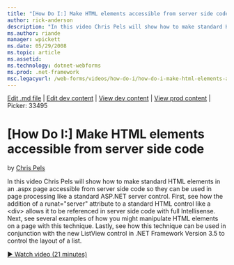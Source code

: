 ```yaml
---
title: "[How Do I:] Make HTML elements accessible from server side code | Microsoft Docs"
author: rick-anderson
description: "In this video Chris Pels will show how to make standard HTML elements in an .aspx page accessible from server side code so they can be used in page processin..."
ms.author: riande
manager: wpickett
ms.date: 05/29/2008
ms.topic: article
ms.assetid: 
ms.technology: dotnet-webforms
ms.prod: .net-framework
msc.legacyurl: /web-forms/videos/how-do-i/how-do-i-make-html-elements-accessible-from-server-side-code
---
```

[Edit .md file](C:\Projects\msc\dev\Msc.Www\Web.ASP\App_Data\github\web-forms\videos\how-do-i\how-do-i-make-html-elements-accessible-from-server-side-code.md) | [Edit dev content](http://www.aspdev.net/umbraco#/content/content/edit/26472) | [View dev content](http://docs.aspdev.net/tutorials/web-forms/videos/how-do-i/how-do-i-make-html-elements-accessible-from-server-side-code.html) | [View prod content](http://www.asp.net/web-forms/videos/how-do-i/how-do-i-make-html-elements-accessible-from-server-side-code) | Picker: 33495

[How Do I:] Make HTML elements accessible from server side code
====================
by [Chris Pels](https://twitter.com/chrispels)

In this video Chris Pels will show how to make standard HTML elements in an .aspx page accessible from server side code so they can be used in page processing like a standard ASP.NET server control. First, see how the addition of a runat="server" attribute to a standard HTML control like a &lt;div&gt; allows it to be referenced in server side code with full Intellisense. Next, see several examples of how you might manipulate HTML elements on a page with this technique. Lastly, see how this technique can be used in conjunction with the new ListView control in .NET Framework Version 3.5 to control the layout of a list.

[&#9654; Watch video (21 minutes)](https://channel9.msdn.com/Blogs/ASP-NET-Site-Videos/how-do-i-make-html-elements-accessible-from-server-side-code)